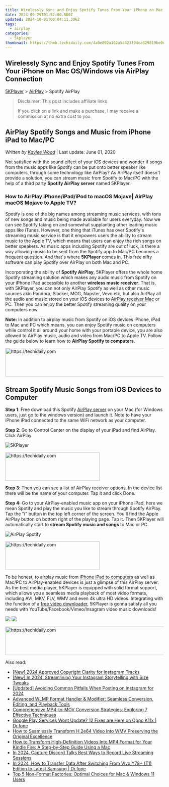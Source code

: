 ```yaml
---
title: Wirelessly Sync and Enjoy Spotify Tunes From Your iPhone on Mac OS/Windows via AirPlay Connection
date: 2024-09-29T01:52:00.500Z
updated: 2024-10-01T00:04:11.306Z
tags:
  - airplay
categories:
  - 5kplayer
thumbnail: https://thmb.techidaily.com/4a0e802a162a5a423f94ca329819be0d261aa988bda1b4b5ab8aef4726e226b5.jpg
---
```


## Wirelessly Sync and Enjoy Spotify Tunes From Your iPhone on Mac OS/Windows via AirPlay Connection

[5KPlayer](https://tools.techidaily.com/5kplayer/products/) \> [AirPlay](https://tools.techidaily.com/5kplayer/airplay/) \> Spotify AirPlay

>  Disclaimer: This post includes affiliate links
>
>  If you click on a link and make a purchase, I may receive a commission at no extra cost to you.
>

## AirPlay Spotify Songs and Music from iPhone iPad to Mac/PC

 _Written by [Kaylee Wood](https://www.quora.com/profile/Amanda-Hu-21)_ | Last update: June 01, 2020

Not satisfied with the sound effect of your iOS devices and wonder if songs from the music apps like Spotify can be put onto better speaker like computers, through some technology like AirPlay? As AirPlay itself doesn't provide a solution, you can stream music from Spotify to Mac/PC with the help of a third party **Spotify AirPlay server** named 5KPlayer.

### How to AirPlay iPhone/iPad/iPod to macOS Mojave| AirPlay macOS Mojave to Apple TV?

Spotify is one of the big names among streaming music services, with tons of new songs and music being made available for users everyday. Now we can see Spotify taking on and somewhat supplanting other leading music apps like iTunes. However, one thing that iTunes has over Spotify's streaming music service is that it empowers users the ability to stream music to the Apple TV, which means that users can enjoy the rich songs on better speakers. As music apps including Spotify are out of luck, is there a way allowing music to be sent from the Spotify app to Mac/PC becomes a frequent question. And that's where **5KPlayer** comes in. This free nifty software can play Spotify over AirPlay on both Mac and PC. 

Incorporating the ability of **Spotify AirPlay**, 5KPlayer offers the whole home Spotify streaming solution which makes any audio music from Spotify on your iPhone iPad accessible to another **wireless music receiver**. That is, with 5KPlayer, you can not only AirPlay Spotify as well as other music sources akin Pandora, Slacker, MOG, Napster, Vevo etc, but also AirPlay all the audio and music stored on your iOS devices to [AirPlay receiver Mac](https://tools.techidaily.com/5kplayer/airplay/) or PC. Then you can enjoy the better Spotify streaming quality on your computers now. 

**Note:** In addition to airplay music from Spotify on iOS devices iPhone, iPad to Mac and PC which means, you can enjoy Spotify music on computers while control it all around your home with your portable device, you are also allowed to AirPlay music, audio and video from Mac/PC to Apple TV. Follow the guide below to learn how to **AirPlay Spotify to computers**.

<!-- affiliate ads begin -->
<a href="https://appsumo.8odi.net/c/5597632/2144299/7443" target="_top" id="2144299">
  <img src="//a.impactradius-go.com/display-ad/7443-2144299" border="0" alt="https://techidaily.com" width="728" height="90"/>
</a>
<img height="0" width="0" src="https://appsumo.8odi.net/i/5597632/2144299/7443" style="position:absolute;visibility:hidden;" border="0" />
<!-- affiliate ads end -->

## Stream Spotify Music Songs from iOS Devices to Computer

**Step 1**: Free download this Spotify [AirPlay server](https://tools.techidaily.com/5kplayer/airplay/) on your Mac (for Windows users, just go to the windows version) and launch it. Note to have your iPhone iPad connected to the same WiFi network as your computer.

**Step 2**: Go to Control Center on the display of your iPad and find AirPlay. Click AirPlay. 

![5KPlayer](https://www.5kplayer.com/airplay/img/5kplayer.jpg) 

<!-- affiliate ads begin -->
<a href="https://aligracehair.sjv.io/c/5597632/2012401/19272" target="_top" id="2012401">
  <img src="//a.impactradius-go.com/display-ad/19272-2012401" border="0" alt="https://techidaily.com" width="300" height="90"/>
</a>
<img height="0" width="0" src="https://aligracehair.sjv.io/i/5597632/2012401/19272" style="position:absolute;visibility:hidden;" border="0" />
<!-- affiliate ads end -->

**Step 3**: Then you can see a list of AirPlay receiver options. In the device list there will be the name of your computer. Tap it and click Done. 

**Step 4:** Go to your AirPlay-enabled music app on your iPhone iPad, here we mean Spotify and play the music you like to stream through Spotify AirPlay. Tap the "i" button in the top left corner of the screen. You'll find the Apple AirPlay button on bottom right of the playing page. Tap it. Then 5KPlayer will automatically start to **stream Spotify music and songs** to Mac or PC. 

![AirPlay Spotify](https://www.5kplayer.com/airplay/img/spotify-airplay.jpg) 

<!-- affiliate ads begin -->
<a href="https://aligracehair.sjv.io/c/5597632/1918679/19272" target="_top" id="1918679">
  <img src="//a.impactradius-go.com/display-ad/19272-1918679" border="0" alt="https://techidaily.com" width="300" height="90"/>
</a>
<img height="0" width="0" src="https://aligracehair.sjv.io/i/5597632/1918679/19272" style="position:absolute;visibility:hidden;" border="0" />
<!-- affiliate ads end -->

To be honest, to airplay music from [iPhone iPad to computers](https://tools.techidaily.com/5kplayer/airplay/) as well as Mac/PC to AirPlay-enabled devices is just a glimpse of this AirPlay server. As the best media player, 5KPlayer is equipped with solid format support, which allows you a seamless media playback of most video formats, including AVI, MKV, FLV, WMV and even 4k ultra HD videos. Integrating with the function of a [free video downloader](https://tools.techidaily.com/5kplayer/youtube-download/), 5KPlayer is gonna satisfy all you needs with YouTube/Facebook/Vimeo/Insagram video music downloads! 

[![](https://www.5kplayer.com/airplay/../button/freedownwhitewin.png)](https://tools.techidaily.com/5kplayer/products/) [![](https://www.5kplayer.com/airplay/../button/freedownbackmac.png)](https://tools.techidaily.com/5kplayer/products/)

<!-- affiliate ads begin -->
<a href="https://appsumo.8odi.net/c/5597632/2094428/7443" target="_top" id="2094428">
  <img src="//a.impactradius-go.com/display-ad/7443-2094428" border="0" alt="https://techidaily.com" width="728" height="90"/>
</a>
<img height="0" width="0" src="https://appsumo.8odi.net/i/5597632/2094428/7443" style="position:absolute;visibility:hidden;" border="0" />
<!-- affiliate ads end -->

<ins class="adsbygoogle"
     style="display:block"
     data-ad-format="autorelaxed"
     data-ad-client="ca-pub-7571918770474297"
     data-ad-slot="1223367746"></ins>

<ins class="adsbygoogle"
     style="display:block"
     data-ad-client="ca-pub-7571918770474297"
     data-ad-slot="8358498916"
     data-ad-format="auto"
     data-full-width-responsive="true"></ins>

<span class="atpl-alsoreadstyle">Also read:</span>
<div><ul>
<li><a href="https://instagram-video-recordings.techidaily.com/new-2024-approved-copyright-clarity-for-instagram-tracks/"><u>[New] 2024 Approved Copyright Clarity for Instagram Tracks</u></a></li>
<li><a href="https://instagram-video-files.techidaily.com/new-in-2024-streamlining-your-instagram-storytelling-with-size-tweaks/"><u>[New] In 2024, Streamlining Your Instagram Storytelling with Size Tweaks</u></a></li>
<li><a href="https://fox-info.techidaily.com/updated-avoiding-common-pitfalls-when-posting-on-instagram-for-2024/"><u>[Updated] Avoiding Common Pitfalls When Posting on Instagram for 2024</u></a></li>
<li><a href="https://media-tips.techidaily.com/advanced-wlmp-format-handler-and-modifier-seamless-conversion-editing-and-playback-tools/"><u>Advanced WLMP Format Handler & Modifier: Seamless Conversion, Editing, and Playback Tools</u></a></li>
<li><a href="https://media-tips.techidaily.com/comprehensive-mp4-to-mov-conversion-strategies-exploring-7-effective-techniques/"><u>Comprehensive MP4-to-MOV Conversion Strategies: Exploring 7 Effective Techniques</u></a></li>
<li><a href="https://howto.techidaily.com/google-play-services-wont-update-12-fixes-are-here-on-oppo-k11x-drfone-by-drfone-fix-android-problems-fix-android-problems/"><u>Google Play Services Wont Update? 12 Fixes are Here on Oppo K11x | Dr.fone</u></a></li>
<li><a href="https://media-tips.techidaily.com/how-to-seamlessly-transform-h2e64-video-into-wmv-preserving-the-original-excellence/"><u>How to Seamlessly Transform H.2e64 Video Into WMV Preserving the Original Excellence</u></a></li>
<li><a href="https://media-tips.techidaily.com/how-to-transform-high-definition-videos-into-mp4-format-for-your-kindle-fire-a-step-by-step-guide-using-a-mac/"><u>How to Transform High-Definition Videos Into MP4 Format for Your Kindle Fire: A Step-by-Step Guide Using a Mac</u></a></li>
<li><a href="https://digital-screen-recording.techidaily.com/in-2024-capture-discord-talks-best-ways-to-record-live-streaming-sessions/"><u>In 2024, Capture Discord Talks Best Ways to Record Live Streaming Sessions</u></a></li>
<li><a href="https://android-transfer.techidaily.com/in-2024-how-to-transfer-data-after-switching-from-vivo-y78plus-t1-edition-to-latest-samsung-drfone-by-drfone-transfer-from-android-transfer-from-android/"><u>In 2024, How to Transfer Data After Switching From Vivo Y78+ (T1) Edition to Latest Samsung | Dr.fone</u></a></li>
<li><a href="https://media-tips.techidaily.com/top-5-non-format-factories-optimal-choices-for-mac-and-windows-11-users/"><u>Top 5 Non-Format Factories: Optimal Choices for Mac & Windows 11 Users</u></a></li>
</ul></div>

